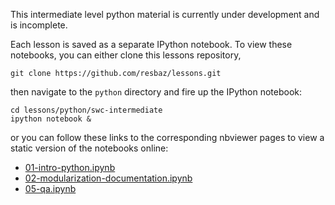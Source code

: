 This intermediate level python material is currently under development and is incomplete.    

Each lesson is saved as a separate IPython notebook. To view these notebooks, you can 
either clone this lessons repository,

    git clone https://github.com/resbaz/lessons.git

then navigate to the `python` directory and fire up the IPython notebook:

    cd lessons/python/swc-intermediate
    ipython notebook &

or you can follow these links to the corresponding nbviewer pages to view a static
version of the notebooks online:

* [01-intro-python.ipynb](http://nbviewer.ipython.org/gist/resbaz/9495009)
* [02-modularization-documentation.ipynb](http://nbviewer.ipython.org/gist/resbaz/9495159)
* [05-qa.ipynb](http://nbviewer.ipython.org/gist/resbaz/9495204)
